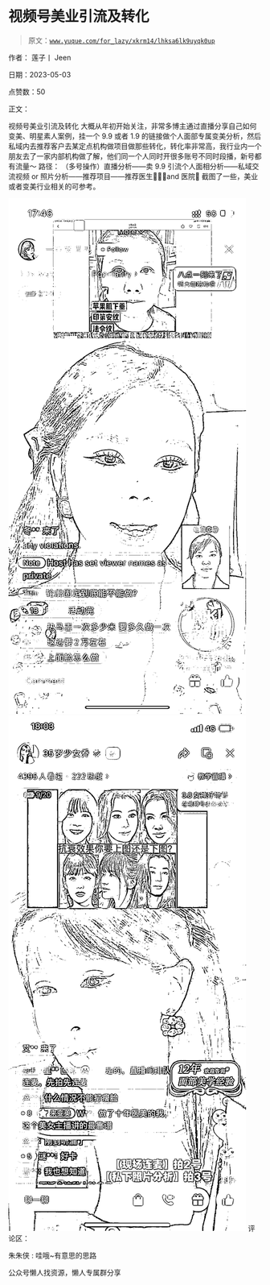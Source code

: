 # 视频号美业引流及转化

> 原文：[`www.yuque.com/for_lazy/xkrm14/lhksa6lk9uyqk0up`](https://www.yuque.com/for_lazy/xkrm14/lhksa6lk9uyqk0up)



作者： 莲子丨 Jeen



日期：2023-05-03



点赞数：50



正文：



视频号美业引流及转化 大概从年初开始关注，非常多博主通过直播分享自己如何变美、明星素人案例，挂一个 9.9 或者 1.9 的链接做个人面部专属变美分析，然后私域内去推荐客户去某定点机构做项目做那些转化，转化率非常高，我行业内一个朋友去了一家内部机构做了解，他们同一个人同时开很多账号不同时段播，新号都有流量～ 路径： （多号操作）直播分析——卖 9.9 引流个人面相分析——私域交流视频 or 照片分析——推荐项目——推荐医生👨🏻‍⚕️and 医院🏥 截图了一些，美业或者变美行业相关的可参考。



![](img/042967cf61aad67a1452f6bc4d747edb.png)  <ne-p id="ue737a4f8" data-lake-id="ue737a4f8">![](img/735db995c77007552109be5a4ac6541e.png)  <ne-p id="u08275d6f" data-lake-id="u08275d6f">评论区：



朱朱侠 : 哇哦~有意思的思路



公众号懒人找资源，懒人专属群分享

</ne-p></ne-p>